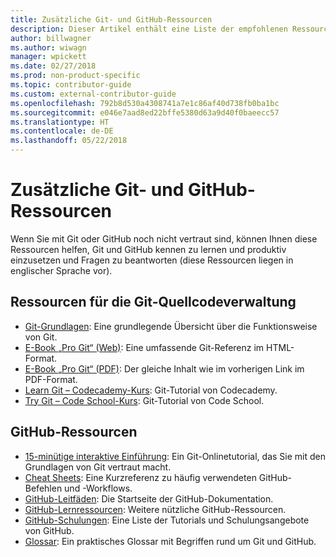 ```yaml
---
title: Zusätzliche Git- und GitHub-Ressourcen
description: Dieser Artikel enthält eine Liste der empfohlenen Ressourcen für Git und GitHub, mit denen Sie sich optimal auf die Mitwirkung an docs.microsoft.com vorbereiten können.
author: billwagner
ms.author: wiwagn
manager: wpickett
ms.date: 02/27/2018
ms.prod: non-product-specific
ms.topic: contributor-guide
ms.custom: external-contributor-guide
ms.openlocfilehash: 792b8d530a4308741a7e1c86af40d738fb0ba1bc
ms.sourcegitcommit: e046e7aad8ed22bffe5380d63a9d40f0baeecc57
ms.translationtype: HT
ms.contentlocale: de-DE
ms.lasthandoff: 05/22/2018
---
```

# <a name="additional-git-and-github-resources"></a>Zusätzliche Git- und GitHub-Ressourcen

Wenn Sie mit Git oder GitHub noch nicht vertraut sind, können Ihnen diese Ressourcen helfen, Git und GitHub kennen zu lernen und produktiv einzusetzen und Fragen zu beantworten (diese Ressourcen liegen in englischer Sprache vor).

## <a name="git-source-control-resources"></a>Ressourcen für die Git-Quellcodeverwaltung

- [Git-Grundlagen](https://go.microsoft.com/fwlink/?linkid=853939): Eine grundlegende Übersicht über die Funktionsweise von Git.
- [E-Book „Pro Git“ (Web)](https://go.microsoft.com/fwlink/?linkid=853940): Eine umfassende Git-Referenz im HTML-Format.
- [E-Book „Pro Git“ (PDF)](https://progit2.s3.amazonaws.com/en/2016-03-22-f3531/progit-en.1084.pdf): Der gleiche Inhalt wie im vorherigen Link im PDF-Format.
- [Learn Git – Codecademy-Kurs](https://www.codecademy.com/learn/learn-git): Git-Tutorial von Codecademy.
- [Try Git – Code School-Kurs](https://www.codeschool.com/courses/try-git): Git-Tutorial von Code School.

## <a name="github-resources"></a>GitHub-Ressourcen

- [15-minütige interaktive Einführung](https://try.github.io/): Ein Git-Onlinetutorial, das Sie mit den Grundlagen von Git vertraut macht.
- [Cheat Sheets](https://go.microsoft.com/fwlink/?linkid=853941): Eine Kurzreferenz zu häufig verwendeten GitHub-Befehlen und -Workflows.
- [GitHub-Leitfäden](https://guides.github.com/): Die Startseite der GitHub-Dokumentation.
- [GitHub-Lernressourcen](https://help.github.com/articles/git-and-github-learning-resources/): Weitere nützliche GitHub-Ressourcen.
- [GitHub-Schulungen](https://services.github.com/training/): Eine Liste der Tutorials und Schulungsangebote von GitHub.
- [Glossar](https://help.github.com/articles/github-glossary): Ein praktisches Glossar mit Begriffen rund um Git und GitHub.
